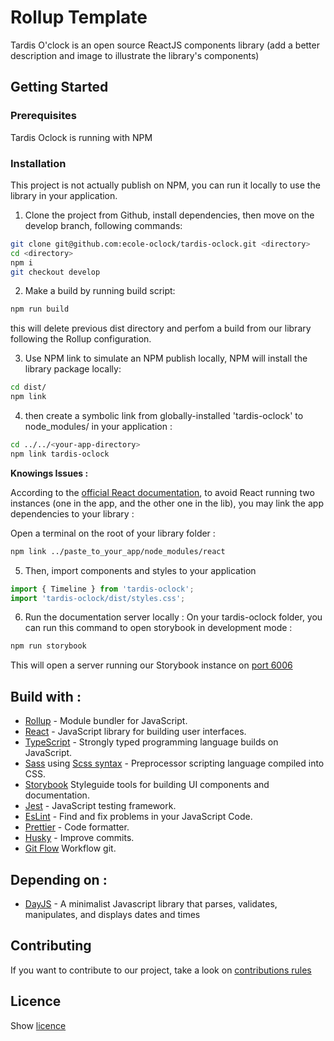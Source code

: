 # Rollup Template

Tardis O'clock is an open source ReactJS components library (add a better description and image to illustrate the library's components)

## Getting Started

### Prerequisites

Tardis Oclock is running with NPM

### Installation

This project is not actually publish on NPM, you can run it locally to use the library in your application.

1. Clone the project from Github, install dependencies, then move on the develop branch, following commands:

```bash
git clone git@github.com:ecole-oclock/tardis-oclock.git <directory>
cd <directory>
npm i
git checkout develop
```

2. Make a build by running build script:

```bash
npm run build
```

this will delete previous dist directory and perfom a build from our library following the Rollup configuration.

3. Use NPM link to simulate an NPM publish locally, NPM will install the library package locally:

```bash
cd dist/
npm link
```

4. then create a symbolic link from globally-installed 'tardis-oclock' to node_modules/ in your application :

```bash
cd ../../<your-app-directory>
npm link tardis-oclock
```

**Knowings Issues :**

According to the [official React documentation](https://reactjs.org/warnings/invalid-hook-call-warning.html#duplicate-react), to avoid React running two instances (one in the app, and the other one in the lib), you may link the app dependencies to your library :

Open a terminal on the root of your library folder :

```bash
npm link ../paste_to_your_app/node_modules/react
```

5. Then, import components and styles to your application

```js
import { Timeline } from 'tardis-oclock';
import 'tardis-oclock/dist/styles.css';
```

6. Run the documentation server locally :
   On your tardis-oclock folder, you can run this command to open storybook in development mode :

```bash
npm run storybook
```

This will open a server running our Storybook instance on [port 6006](http://localhost:6006/)

## Build with :

- [Rollup](https://rollupjs.org/guide/en/) - Module bundler for JavaScript.
- [React](https://reactjs.org/docs/getting-started.html) - JavaScript library for building user interfaces.
- [TypeScript](https://www.typescriptlang.org/) - Strongly typed programming language builds on JavaScript.
- [Sass](https://sass-lang.com/) using [Scss syntax](https://sass-lang.com/documentation/syntax) - Preprocessor scripting language compiled into CSS.
- [Storybook](https://storybook.js.org/docs/react/get-started/introduction) Styleguide tools for building UI components and documentation.
- [Jest](https://jestjs.io/) - JavaScript testing framework.
- [EsLint](https://eslint.org/) - Find and fix problems in your JavaScript Code.
- [Prettier](https://prettier.io/) - Code formatter.
- [Husky](https://typicode.github.io/husky/#/) - Improve commits.
- [Git Flow](https://git-flow.readthedocs.io/en/latest/presentation.html) Workflow git.

## Depending on :

- [DayJS](https://day.js.org/en/) - A minimalist Javascript library that parses, validates, manipulates, and displays dates and times

## Contributing

If you want to contribute to our project, take a look on [contributions rules](./CONTRIBUTING.md)

## Licence

Show [licence](./LICENCE.md)
